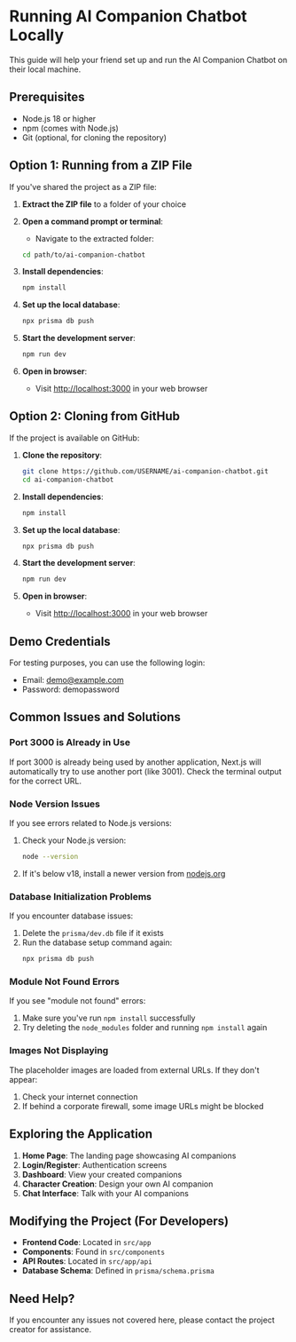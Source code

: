 # Running AI Companion Chatbot Locally

This guide will help your friend set up and run the AI Companion Chatbot on their local machine.

## Prerequisites

- Node.js 18 or higher
- npm (comes with Node.js)
- Git (optional, for cloning the repository)

## Option 1: Running from a ZIP File

If you've shared the project as a ZIP file:

1. **Extract the ZIP file** to a folder of your choice

2. **Open a command prompt or terminal**:
   - Navigate to the extracted folder:
   ```bash
   cd path/to/ai-companion-chatbot
   ```

3. **Install dependencies**:
   ```bash
   npm install
   ```

4. **Set up the local database**:
   ```bash
   npx prisma db push
   ```

5. **Start the development server**:
   ```bash
   npm run dev
   ```

6. **Open in browser**:
   - Visit [http://localhost:3000](http://localhost:3000) in your web browser

## Option 2: Cloning from GitHub

If the project is available on GitHub:

1. **Clone the repository**:
   ```bash
   git clone https://github.com/USERNAME/ai-companion-chatbot.git
   cd ai-companion-chatbot
   ```

2. **Install dependencies**:
   ```bash
   npm install
   ```

3. **Set up the local database**:
   ```bash
   npx prisma db push
   ```

4. **Start the development server**:
   ```bash
   npm run dev
   ```

5. **Open in browser**:
   - Visit [http://localhost:3000](http://localhost:3000) in your web browser

## Demo Credentials

For testing purposes, you can use the following login:
- Email: demo@example.com
- Password: demopassword

## Common Issues and Solutions

### Port 3000 is Already in Use

If port 3000 is already being used by another application, Next.js will automatically try to use another port (like 3001). Check the terminal output for the correct URL.

### Node Version Issues

If you see errors related to Node.js versions:
1. Check your Node.js version:
   ```bash
   node --version
   ```
2. If it's below v18, install a newer version from [nodejs.org](https://nodejs.org/)

### Database Initialization Problems

If you encounter database issues:
1. Delete the `prisma/dev.db` file if it exists
2. Run the database setup command again:
   ```bash
   npx prisma db push
   ```

### Module Not Found Errors

If you see "module not found" errors:
1. Make sure you've run `npm install` successfully
2. Try deleting the `node_modules` folder and running `npm install` again

### Images Not Displaying

The placeholder images are loaded from external URLs. If they don't appear:
1. Check your internet connection
2. If behind a corporate firewall, some image URLs might be blocked

## Exploring the Application

1. **Home Page**: The landing page showcasing AI companions
2. **Login/Register**: Authentication screens
3. **Dashboard**: View your created companions
4. **Character Creation**: Design your own AI companion
5. **Chat Interface**: Talk with your AI companions

## Modifying the Project (For Developers)

- **Frontend Code**: Located in `src/app`
- **Components**: Found in `src/components`
- **API Routes**: Located in `src/app/api`
- **Database Schema**: Defined in `prisma/schema.prisma`

## Need Help?

If you encounter any issues not covered here, please contact the project creator for assistance.
